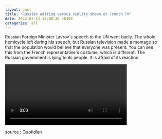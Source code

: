 ```yaml
---
layout: post
title: "Russian editing versus reality shown on French TV"
date: 2022-03-14 17:08:26 +0100
categories: all
---
```

<!--translate-->
Russian Foreign Minister Lavrov's speech to the UN went badly. The whole hemicycle left during his speech, but Russian television made a montage so that the population would believe that everyone was present. You can see this from the French representative's costume, which is different.
The Russian government is lying to its people. It is afraid of its reaction.
<!--endtranslate-->
<video controls width="400">
    <source src="{{ site.baseurl }}/assets/videos/11.webm"
            type="video/webm">
    <source src="{{ site.baseurl }}/assets/videos/11.mp4"
            type="video/mp4">
    Sorry, your browser doesn't support embedded videos.
</video>


source : Quotidien
